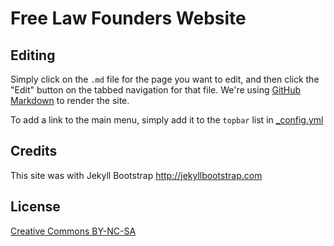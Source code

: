 # Free Law Founders Website

## Editing

Simply click on the `.md` file for the page you want to edit,
and then click the "Edit" button on the tabbed navigation for that
file.  We're using [GitHub Markdown](https://help.github.com/articles/github-flavored-markdown)
to render the site.

To add a link to the main menu, simply add it to the `topbar` list in
[_config.yml](./_config.yml)



## Credits

This site was with Jekyll Bootstrap http://jekyllbootstrap.com

## License

[Creative Commons BY-NC-SA](http://creativecommons.org/licenses/by-nc-sa/3.0/)
